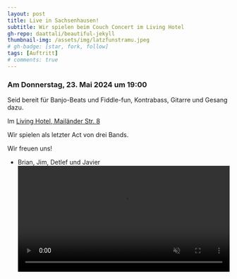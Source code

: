 ```yaml
---
layout: post
title: Live in Sachsenhausen!
subtitle: Wir spielen beim Couch Concert im Living Hotel
gh-repo: daattali/beautiful-jekyll
thumbnail-img: /assets/img/latzfunstramu.jpeg
# gh-badge: [star, fork, follow]
tags: [Auftritt]
# comments: true
---
```


### Am Donnerstag, 23. Mai 2024 um 19:00

Seid bereit für Banjo-Beats und Fiddle-fun, Kontrabass, Gitarre und Gesang dazu.

Im [Living Hotel, Mailänder Str. 8](https://www.living-hotels.com/hotel-frankfurt/couch-concerts/)

Wir spielen als letzter Act von drei Bands.

Wir freuen uns!

- Brian, Jim, Detlef und Javier  
<video src="/assets/img/choochoo.mp4" autoplay muted controls loop width="100%"></video>
